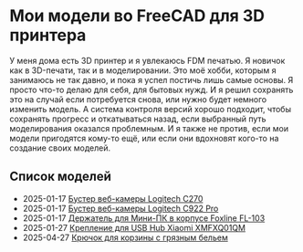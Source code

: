 # Мои модели во FreeCAD для 3D принтера

У меня дома есть 3D принтер и я увлекаюсь FDM печатью. Я новичок как в 3D-печати, так и в моделировании. Это моё хобби, которым я занимаюсь не так давно, и пока я успел постичь лишь самые основы. Я просто что-то делаю для себя, для бытовых нужд. И я решил сохранять это на случай если потребуется снова, или нужно будет немного изменить модель. А система контроля версий хорошо подходит, чтобы сохранять прогресс и откатываться назад, если выбранный путь моделирования оказался проблемным. И я также не против, если мои модели пригодятся кому-то ещё, или если они вдохновят кого-то на создание своих моделей.

## Список моделей

* 2025-01-17 [Бустер веб-камеры Logitech C270](2025-01-17%20%D0%91%D1%83%D1%81%D1%82%D0%B5%D1%80%20%D0%B2%D0%B5%D0%B1-%D0%BA%D0%B0%D0%BC%D0%B5%D1%80%D1%8B%20Logitech%20C270/README.md)
* 2025-01-17 [Бустер веб-камеры Logitech C922 Pro](2025-01-17%20%D0%91%D1%83%D1%81%D1%82%D0%B5%D1%80%20%D0%B2%D0%B5%D0%B1-%D0%BA%D0%B0%D0%BC%D0%B5%D1%80%D1%8B%20Logitech%20C922%20Pro/README.md)
* 2025-01-17 [Держатель для Мини-ПК в корпусе Foxline FL-103](2025-01-17%20%D0%94%D0%B5%D1%80%D0%B6%D0%B0%D1%82%D0%B5%D0%BB%D1%8C%20%D0%B4%D0%BB%D1%8F%20%D0%9C%D0%B8%D0%BD%D0%B8-%D0%9F%D0%9A%20%D0%B2%20%D0%BA%D0%BE%D1%80%D0%BF%D1%83%D1%81%D0%B5%20Foxline%20FL-103/README.md)
* 2025-01-27 [Крепление для USB Hub Xiaomi XMFXQ01QM](2025-01-27%20%D0%9A%D1%80%D0%B5%D0%BF%D0%BB%D0%B5%D0%BD%D0%B8%D0%B5%20%D0%B4%D0%BB%D1%8F%20USB%20Hub%20Xiaomi%20XMFXQ01QM/README.md)
* 2025-04-27 [Крючок для корзины с грязным бельем](2025-04-27%20%D0%9A%D1%80%D1%8E%D1%87%D0%BE%D0%BA%20%D0%B4%D0%BB%D1%8F%20%D0%BA%D0%BE%D1%80%D0%B7%D0%B8%D0%BD%D1%8B%20%D1%81%20%D0%B3%D1%80%D1%8F%D0%B7%D0%BD%D1%8B%D0%BC%20%D0%B1%D0%B5%D0%BB%D1%8C%D0%B5%D0%BC/README.md)

